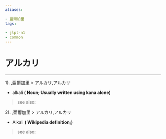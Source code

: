 ```yaml
---
aliases:
    
- 亜爾加里
tags:
    
- jlpt-n1
- common
---
```


# アルカリ
---
1).
,亜爾加里 > アルカリ,アルカリ

- alkali
**( Noun; Usually written using kana alone)**
> see also: 
            
2).
,亜爾加里 > アルカリ,アルカリ

- Alkali
**( Wikipedia definition;)**
> see also: 
            
